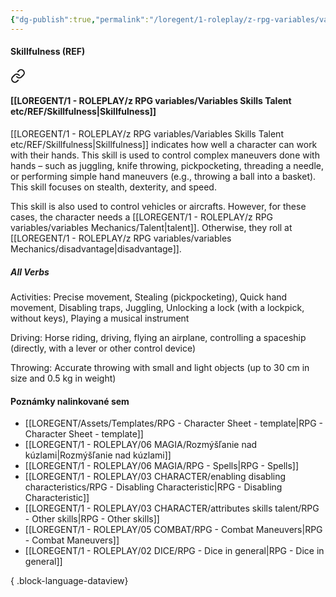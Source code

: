 ```yaml
---
{"dg-publish":true,"permalink":"/loregent/1-roleplay/z-rpg-variables/variables-skills-talent-etc/ref/skillfulness/"}
---
```


#### Skillfulness (REF)

<div class="transclusion internal-embed is-loaded"><a class="markdown-embed-link" href="/loregent/1-roleplay/03-character/attributes-skills-talent/rpg-skills-ref/#skillfulness" aria-label="Open link"><svg xmlns="http://www.w3.org/2000/svg" width="24" height="24" viewBox="0 0 24 24" fill="none" stroke="currentColor" stroke-width="2" stroke-linecap="round" stroke-linejoin="round" class="svg-icon lucide-link"><path d="M10 13a5 5 0 0 0 7.54.54l3-3a5 5 0 0 0-7.07-7.07l-1.72 1.71"></path><path d="M14 11a5 5 0 0 0-7.54-.54l-3 3a5 5 0 0 0 7.07 7.07l1.71-1.71"></path></svg></a><div class="markdown-embed">



#### [[LOREGENT/1 - ROLEPLAY/z RPG variables/Variables Skills Talent etc/REF/Skillfulness\|Skillfulness]]

<!-- Maybe : Handiness ?? -->

[[LOREGENT/1 - ROLEPLAY/z RPG variables/Variables Skills Talent etc/REF/Skillfulness\|Skillfulness]] indicates how well a character can work with their hands. This skill is used to control complex maneuvers done with hands – such as juggling, knife throwing, pickpocketing, threading a needle, or performing simple hand maneuvers (e.g., throwing a ball into a basket). This skill focuses on stealth, dexterity, and speed.

This skill is also used to control vehicles or aircrafts. However, for these cases, the character needs a [[LOREGENT/1 - ROLEPLAY/z RPG variables/variables Mechanics/Talent\|talent]]. Otherwise, they roll at [[LOREGENT/1 - ROLEPLAY/z RPG variables/variables Mechanics/disadvantage\|disadvantage]].

##### All Verbs

Activities: 
Precise movement, Stealing (pickpocketing), Quick hand movement, Disabling traps, Juggling, Unlocking a lock (with a lockpick, without keys), Playing a musical instrument

Driving: 
Horse riding, driving, flying an airplane, controlling a spaceship (directly, with a lever or other control device)

Throwing: 
Accurate throwing with small and light objects (up to 30 cm in size and 0.5 kg in weight)


</div></div>

#### Poznámky nalinkované sem
- [[LOREGENT/Assets/Templates/RPG - Character Sheet - template\|RPG - Character Sheet - template]]
- [[LOREGENT/1 - ROLEPLAY/06 MAGIA/Rozmýšľanie nad kúzlami\|Rozmýšľanie nad kúzlami]]
- [[LOREGENT/1 - ROLEPLAY/06 MAGIA/RPG - Spells\|RPG - Spells]]
- [[LOREGENT/1 - ROLEPLAY/03 CHARACTER/enabling disabling characteristics/RPG - Disabling Characteristic\|RPG - Disabling Characteristic]]
- [[LOREGENT/1 - ROLEPLAY/03 CHARACTER/attributes skills talent/RPG - Other skills\|RPG - Other skills]]
- [[LOREGENT/1 - ROLEPLAY/05 COMBAT/RPG - Combat Maneuvers\|RPG - Combat Maneuvers]]
- [[LOREGENT/1 - ROLEPLAY/02 DICE/RPG - Dice in general\|RPG - Dice in general]]

{ .block-language-dataview}
